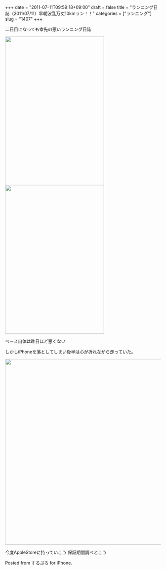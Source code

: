 +++
date = "2011-07-11T09:59:18+09:00"
draft = false
title = "ランニング日誌（2011/07/11）早朝波乱万丈10kmラン！！"
categories = ["ランニング"]
slug = "1407"
+++

二日目になっても幸先の悪いランニング日誌

<!--more-->


<img src="http://knk-n.com/images/2011/07/slooProImg_20110711092907.png" alt="" width="320" height="480" alt="" class="slooProImg" />

<img alt="" src="http://knk-n.com/images/2011/07/slooProImg_20110711093320.png" width="320" height="480" class="slooProImg" />

ペース自体は昨日ほど悪くない

しかしiPhoneを落としてしまい後半は心が折れながら走っていた。

<img alt="" src="http://knk-n.com/images/2011/07/slooProImg_20110711095340.jpg" width="600" class="slooProImg" />

今度AppleStoreに持っていこう 保証期間調べとこう


Posted from するぷろ for iPhone.
